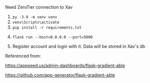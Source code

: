 Need ZeroTier connection to Xav

1. ``` py -3.9 -m venv venv ```
2. ``` venv\Scripts\activate ```
3. ``` pip install -r requirements.txt ```
<!-- 4. ``` set FLASK_APP=run.py ```
5. ``` set FLASK_ENV=development ``` -->
4. ``` flask run --host=0.0.0.0 --port=5000 ```

5. Register account and login with it. Data will be stored in Xav's db


Referenced from:

https://appseed.us/admin-dashboards/flask-gradient-able

https://github.com/app-generator/flask-gradient-able